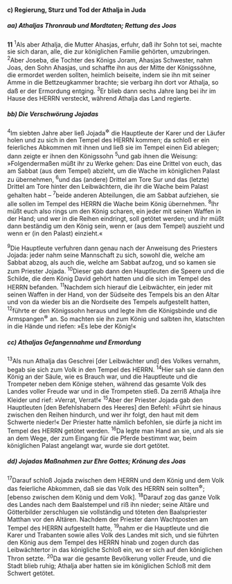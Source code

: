#### c) Regierung, Sturz und Tod der Athalja in Juda

##### aa) Athaljas Thronraub und Mordtaten; Rettung des Joas

__11__
<sup>1</sup>Als aber Athalja, die Mutter Ahasjas, erfuhr, daß ihr Sohn tot sei, machte sie sich daran, alle, die zur königlichen Familie gehörten, umzubringen.
<sup>2</sup>Aber Joseba, die Tochter des Königs Joram, Ahasjas Schwester, nahm Joas, den Sohn Ahasjas, und schaffte ihn aus der Mitte der Königssöhne, die ermordet werden sollten, heimlich beiseite, indem sie ihn mit seiner Amme in die Bettzeugkammer brachte; sie verbarg ihn dort vor Athalja, so daß er der Ermordung entging.
<sup>3</sup>Er blieb dann sechs Jahre lang bei ihr im Hause des HERRN versteckt, während Athalja das Land regierte.

##### bb) Die Verschwörung Jojadas

<sup>4</sup>Im siebten Jahre aber ließ Jojada<sup title="der Priester; vgl. V.9">&#x2732;</sup> die Hauptleute der Karer und der Läufer holen und zu sich in den Tempel des HERRN kommen; da schloß er ein feierliches Abkommen mit ihnen und ließ sie im Tempel einen Eid ablegen; dann zeigte er ihnen den Königssohn
<sup>5</sup>und gab ihnen die Weisung: »Folgendermaßen müßt ihr zu Werke gehen: Das eine Drittel von euch, das am Sabbat (aus dem Tempel) abzieht, um die Wache im königlichen Palast zu übernehmen,
<sup>6</sup>und das (andere) Drittel am Tore Sur und das (letzte) Drittel am Tore hinter den Leibwächtern, die ihr die Wache beim Palast gehalten habt –
<sup>7</sup>beide anderen Abteilungen, die am Sabbat aufziehen, sie alle sollen im Tempel des HERRN die Wache beim König übernehmen.
<sup>8</sup>Ihr müßt euch also rings um den König scharen, ein jeder mit seinen Waffen in der Hand; und wer in die Reihen eindringt, soll getötet werden; und ihr müßt dann beständig um den König sein, wenn er (aus dem Tempel) auszieht und wenn er (in den Palast) einzieht.«

<sup>9</sup>Die Hauptleute verfuhren dann genau nach der Anweisung des Priesters Jojada: jeder nahm seine Mannschaft zu sich, sowohl die, welche am Sabbat abzog, als auch die, welche am Sabbat aufzog, und so kamen sie zum Priester Jojada.
<sup>10</sup>Dieser gab dann den Hauptleuten die Speere und die Schilde, die dem König David gehört hatten und die sich im Tempel des HERRN befanden.
<sup>11</sup>Nachdem sich hierauf die Leibwächter, ein jeder mit seinen Waffen in der Hand, von der Südseite des Tempels bis an den Altar und von da wieder bis an die Nordseite des Tempels aufgestellt hatten,
<sup>12</sup>führte er den Königssohn heraus und legte ihm die Königsbinde und die Armspangen<sup title="2.Sam 1,10">&#x2732;</sup> an. So machten sie ihn zum König und salbten ihn, klatschten in die Hände und riefen: »Es lebe der König!«

##### cc) Athaljas Gefangennahme und Ermordung

<sup>13</sup>Als nun Athalja das Geschrei [der Leibwächter und] des Volkes vernahm, begab sie sich zum Volk in den Tempel des HERRN.
<sup>14</sup>Hier sah sie dann den König an der Säule, wie es Brauch war, und die Hauptleute und die Trompeter neben dem Könige stehen, während das gesamte Volk des Landes voller Freude war und in die Trompeten stieß. Da zerriß Athalja ihre Kleider und rief: »Verrat, Verrat!«
<sup>15</sup>Aber der Priester Jojada gab den Hauptleuten [den Befehlshabern des Heeres] den Befehl: »Führt sie hinaus zwischen den Reihen hindurch, und wer ihr folgt, den haut mit dem Schwerte nieder!« Der Priester hatte nämlich befohlen, sie dürfe ja nicht im Tempel des HERRN getötet werden.
<sup>16</sup>Da legte man Hand an sie, und als sie an dem Wege, der zum Eingang für die Pferde bestimmt war, beim königlichen Palast angelangt war, wurde sie dort getötet.

##### dd) Jojadas Maßnahmen zur Ehre Gottes; Krönung des Joas

<sup>17</sup>Darauf schloß Jojada zwischen dem HERRN und dem König und dem Volk das feierliche Abkommen, daß sie das Volk des HERRN sein sollten<sup title="oder: werden wollten">&#x2732;</sup>; [ebenso zwischen dem König und dem Volk].
<sup>18</sup>Darauf zog das ganze Volk des Landes nach dem Baalstempel und riß ihn nieder; seine Altäre und Götterbilder zerschlugen sie vollständig und töteten den Baalspriester Matthan vor den Altären. Nachdem der Priester dann Wachtposten am Tempel des HERRN aufgestellt hatte,
<sup>19</sup>nahm er die Hauptleute und die Karer und Trabanten sowie alles Volk des Landes mit sich, und sie führten den König aus dem Tempel des HERRN hinab und zogen durch das Leibwächtertor in das königliche Schloß ein, wo er sich auf den königlichen Thron setzte.
<sup>20</sup>Da war die gesamte Bevölkerung voller Freude, und die Stadt blieb ruhig; Athalja aber hatten sie im königlichen Schloß mit dem Schwert getötet.